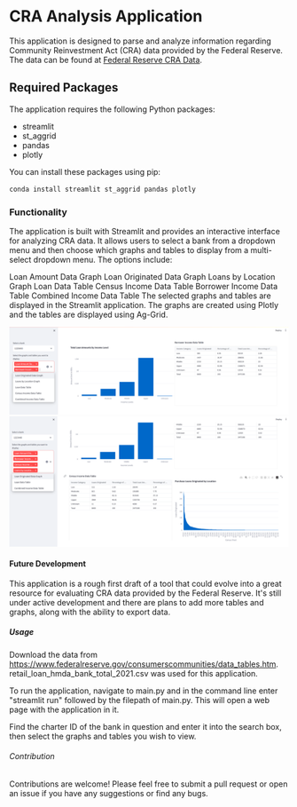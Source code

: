 # CRA Analysis Application

This application is designed to parse and analyze information regarding Community Reinvestment Act (CRA) data provided by the Federal Reserve. The data can be found at [Federal Reserve CRA Data](https://www.federalreserve.gov/consumerscommunities/data_tables.htm).

## Required Packages

The application requires the following Python packages:

- streamlit
- st_aggrid
- pandas
- plotly

You can install these packages using pip:

```bash
conda install streamlit st_aggrid pandas plotly
```

### Functionality
The application is built with Streamlit and provides an interactive interface for analyzing CRA data. It allows users to select a bank from a dropdown menu and then choose which graphs and tables to display from a multi-select dropdown menu. The options include:

Loan Amount Data Graph
Loan Originated Data Graph
Loans by Location Graph
Loan Data Table
Census Income Data Table
Borrower Income Data Table
Combined Income Data Table
The selected graphs and tables are displayed in the Streamlit application. The graphs are created using Plotly and the tables are displayed using Ag-Grid.

![Screenshot 1](/screenshots/Screenshot.png)
![Screenshot 2](/screenshots/Screenshot2.png)

#### Future Development
This application is a rough first draft of a tool that could evolve into a great resource for evaluating CRA data provided by the Federal Reserve. It's still under active development and there are plans to add more tables and graphs, along with the ability to export data.

##### Usage

Download the data from https://www.federalreserve.gov/consumerscommunities/data_tables.htm. retail_loan_hmda_bank_total_2021.csv was used for this application.

To run the application, navigate to main.py and in the command line enter "streamlit run" followed by the filepath of main.py. This will open a web page with the application in it.

Find the charter ID of the bank in question and enter it into the search box, then select the graphs and tables you wish to view.

###### Contribution
Contributions are welcome! Please feel free to submit a pull request or open an issue if you have any suggestions or find any bugs.